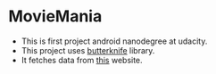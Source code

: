 # MovieMania
* This is first project android nanodegree at udacity.
* This project uses [butterknife](http://jakewharton.github.io/butterknife/) library.
* It fetches data from [this](https://www.themoviedb.org/) website.
